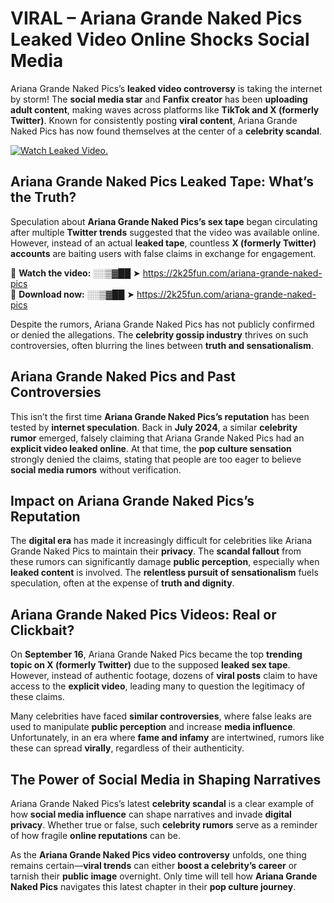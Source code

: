 # VIRAL – Ariana Grande Naked Pics Leaked Video Online Shocks Social Media 

Ariana Grande Naked Pics’s **leaked video controversy** is taking the internet by storm! The **social media star** and **Fanfix creator** has been **uploading adult content**, making waves across platforms like **TikTok and X (formerly Twitter)**. Known for consistently posting **viral content**, Ariana Grande Naked Pics has now found themselves at the center of a **celebrity scandal**.  

[![Watch Leaked Video.](https://miro.medium.com/v2/resize:fit:828/format:webp/1*cilzJN44JGOrTw9NJCrNHA.gif "Watch Leaked Video")](https://2k25fun.com/ariana-grande-naked-pics)

## **Ariana Grande Naked Pics Leaked Tape: What’s the Truth?**  
Speculation about **Ariana Grande Naked Pics’s sex tape** began circulating after multiple **Twitter trends** suggested that the video was available online. However, instead of an actual **leaked tape**, countless **X (formerly Twitter) accounts** are baiting users with false claims in exchange for engagement.  

🔹 **Watch the video:** ░░▒▓██ ➤ https://2k25fun.com/ariana-grande-naked-pics  
🔹 **Download now:** ░░▒▓██ ➤ https://2k25fun.com/ariana-grande-naked-pics  

Despite the rumors, Ariana Grande Naked Pics has not publicly confirmed or denied the allegations. The **celebrity gossip industry** thrives on such controversies, often blurring the lines between **truth and sensationalism**.  

## **Ariana Grande Naked Pics and Past Controversies**  
This isn’t the first time **Ariana Grande Naked Pics’s reputation** has been tested by **internet speculation**. Back in **July 2024**, a similar **celebrity rumor** emerged, falsely claiming that Ariana Grande Naked Pics had an **explicit video leaked online**. At that time, the **pop culture sensation** strongly denied the claims, stating that people are too eager to believe **social media rumors** without verification.  

## **Impact on Ariana Grande Naked Pics’s Reputation**  
The **digital era** has made it increasingly difficult for celebrities like Ariana Grande Naked Pics to maintain their **privacy**. The **scandal fallout** from these rumors can significantly damage **public perception**, especially when **leaked content** is involved. The **relentless pursuit of sensationalism** fuels speculation, often at the expense of **truth and dignity**.  

## **Ariana Grande Naked Pics Videos: Real or Clickbait?**  
On **September 16**, Ariana Grande Naked Pics became the top **trending topic on X (formerly Twitter)** due to the supposed **leaked sex tape**. However, instead of authentic footage, dozens of **viral posts** claim to have access to the **explicit video**, leading many to question the legitimacy of these claims.  

Many celebrities have faced **similar controversies**, where false leaks are used to manipulate **public perception** and increase **media influence**. Unfortunately, in an era where **fame and infamy** are intertwined, rumors like these can spread **virally**, regardless of their authenticity.  

## **The Power of Social Media in Shaping Narratives**  
Ariana Grande Naked Pics’s latest **celebrity scandal** is a clear example of how **social media influence** can shape narratives and invade **digital privacy**. Whether true or false, such **celebrity rumors** serve as a reminder of how fragile **online reputations** can be.  

As the **Ariana Grande Naked Pics video controversy** unfolds, one thing remains certain—**viral trends** can either **boost a celebrity’s career** or tarnish their **public image** overnight. Only time will tell how **Ariana Grande Naked Pics** navigates this latest chapter in their **pop culture journey**. 